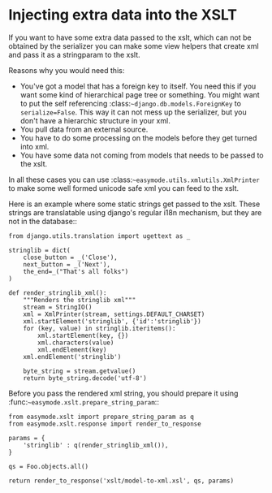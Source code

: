 Injecting extra data into the XSLT
==================================

If you want to have some extra data passed to the xslt, which
can not be obtained by the serializer you can make some view
helpers that create xml and pass it as a stringparam to the xslt.

Reasons why you would need this: 

- You've got a model that has a foreign key to itself. You need this if you
  want some kind of hierarchical page tree or something. You might want to
  put the self referencing :class:`~django.db.models.ForeignKey` to ``serialize=False``. This
  way it can not mess up the serializer, but you don't have a hierarchic structure
  in your xml.
- You pull data from an external source.
- You have to do some processing on the models before they get turned into xml.
- You have some data not coming from models that needs to be passed to the xslt.

In all these cases you can use :class:`~easymode.utils.xmlutils.XmlPrinter` to
make some well formed unicode safe xml you can feed to the xslt.

Here is an example where some static strings get passed to the xslt. These
strings are translatable using django's regular i18n mechanism, but they are
not in the database::

    from django.utils.translation import ugettext as _
    
    stringlib = dict(
        close_button = _('Close'), 
        next_button = _('Next'), 
        the_end=_("That's all folks")
    )
    
    def render_stringlib_xml():
        """Renders the stringlib xml"""
        stream = StringIO()
        xml = XmlPrinter(stream, settings.DEFAULT_CHARSET)
        xml.startElement('stringlib', {'id':'stringlib'})
        for (key, value) in stringlib.iteritems():
            xml.startElement(key, {})
            xml.characters(value)
            xml.endElement(key)
        xml.endElement('stringlib')

        byte_string = stream.getvalue()
        return byte_string.decode('utf-8')
    
Before you pass the rendered xml string, you should prepare it using
:func:`~easymode.xslt.prepare_string_param`::

    from easymode.xslt import prepare_string_param as q
    from easymode.xslt.response import render_to_response
    
    params = {
        'stringlib' : q(render_stringlib_xml()),
    }
    
    qs = Foo.objects.all()
    
    return render_to_response('xslt/model-to-xml.xsl', qs, params)
    
    